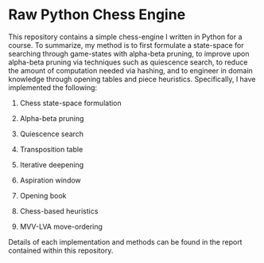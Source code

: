 # Raw Python Chess Engine
This repository contains a simple chess-engine I written in Python for a course. To summarize, my method is to first formulate a state-space for searching through game-states with alpha-beta pruning, to improve upon alpha-beta pruning via techniques such as quiescence search, to reduce the amount of computation needed via hashing, and to engineer in domain knowledge through opening tables and piece heuristics. Specifically, I have implemented the following:

1. Chess state-space formulation

2. Alpha-beta pruning

3. Quiescence search

4. Transposition table

5. Iterative deepening

6. Aspiration window

7. Opening book

8. Chess-based heuristics

9. MVV-LVA move-ordering

Details of each implementation and methods can be found in the report contained within this repository.
